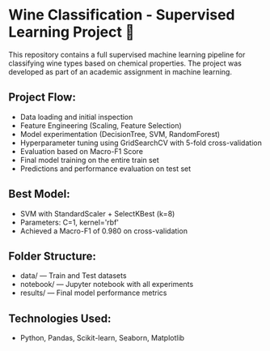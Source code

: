 # Wine Classification - Supervised Learning Project 🍷

This repository contains a full supervised machine learning pipeline for classifying wine types based on chemical properties. The project was developed as part of an academic assignment in machine learning.

## Project Flow:
- Data loading and initial inspection
- Feature Engineering (Scaling, Feature Selection)
- Model experimentation (DecisionTree, SVM, RandomForest)
- Hyperparameter tuning using GridSearchCV with 5-fold cross-validation
- Evaluation based on Macro-F1 Score
- Final model training on the entire train set
- Predictions and performance evaluation on test set

## Best Model:
- SVM with StandardScaler + SelectKBest (k=8)
- Parameters: C=1, kernel='rbf'
- Achieved a Macro-F1 of 0.980 on cross-validation

## Folder Structure:
- data/ — Train and Test datasets
- notebook/ — Jupyter notebook with all experiments
- results/ — Final model performance metrics

## Technologies Used:
- Python, Pandas, Scikit-learn, Seaborn, Matplotlib
